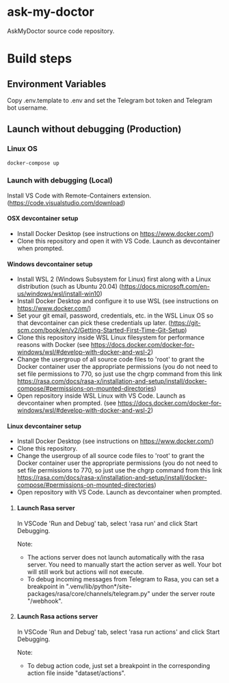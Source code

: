 # ask-my-doctor
AskMyDoctor source code repository.

# Build steps

## Environment Variables

Copy .env.template to .env and set the Telegram bot token and Telegram bot username.

## Launch without debugging (Production)

### Linux OS
```bash
docker-compose up
```

### Launch with debugging (Local)

Install VS Code with Remote-Containers extension. (https://code.visualstudio.com/download)

#### OSX devcontainer setup
- Install Docker Desktop (see instructions on https://www.docker.com/)
- Clone this repository and open it with VS Code. Launch as devcontainer when prompted.

#### Windows devcontainer setup
- Install WSL 2 (Windows Subsystem for Linux) first along with a Linux distribution (such as Ubuntu 20.04) (https://docs.microsoft.com/en-us/windows/wsl/install-win10)
- Install Docker Desktop and configure it to use WSL (see instructions on https://www.docker.com/)
- Set your git email, password, credentials, etc. in the WSL Linux OS so that devcontainer can pick these credentials up later. (https://git-scm.com/book/en/v2/Getting-Started-First-Time-Git-Setup)
- Clone this repository inside WSL Linux filesystem for performance reasons with Docker (see https://docs.docker.com/docker-for-windows/wsl/#develop-with-docker-and-wsl-2)
- Change the usergroup of all source code files to 'root' to grant the Docker container user the appropriate permissions (you do not need to set file permissions to 770, so just use the chgrp command from this link https://rasa.com/docs/rasa-x/installation-and-setup/install/docker-compose/#permissions-on-mounted-directories)
- Open repository inside WSL Linux with VS Code. Launch as devcontainer when prompted. (see https://docs.docker.com/docker-for-windows/wsl/#develop-with-docker-and-wsl-2)

#### Linux devcontainer setup
- Install Docker Desktop (see instructions on https://www.docker.com/)
- Clone this repository.
- Change the usergroup of all source code files to 'root' to grant the Docker container user the appropriate permissions (you do not need to set file permissions to 770, so just use the chgrp command from this link https://rasa.com/docs/rasa-x/installation-and-setup/install/docker-compose/#permissions-on-mounted-directories)
- Open repository with VS Code. Launch as devcontainer when prompted.

1.  #### Launch Rasa server
    In VSCode 'Run and Debug' tab, select 'rasa run' and click Start Debugging.

    Note:
    - The actions server does not launch automatically with the rasa server. You need to manually start the action server as well. Your bot will still work but actions will not execute.
    - To debug incoming messages from Telegram to Rasa, you can set a breakpoint in ".venv/lib/python*/site-packages/rasa/core/channels/telegram.py" under the server route "/webhook".

1.  #### Launch Rasa actions server
    In VSCode 'Run and Debug' tab, select 'rasa run actions' and click Start Debugging.

    Note:
    - To debug action code, just set a breakpoint in the corresponding action file inside "dataset/actions".
